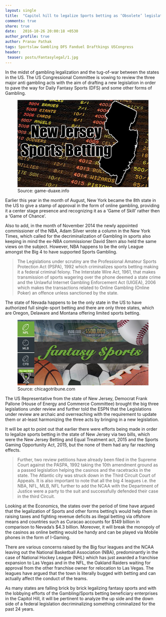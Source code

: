 ```yaml
---
layout: single
title:  "Capitol hill to legalize Sports betting as ‘Obsolete’ legislations under US Congressional review."
comments: true
share: true
date:   2016-10-26 20:00:18 +0530
author_profile: true
author: Pranav Pathak
tags: Sportslaw Gambling DFS Fanduel Draftkings USCongress
header:
 teaser: posts/Fantasylegal/1.jpg
---
```


In the midst of gambling legalization and the tug-of-war between the states in the US. The US Congressional Committee is vowing to review the three major anti gambling acts with the aim of drafting a new legislation in order to pave the way for Daily Fantasy Sports (DFS) and some other forms of Gambling.  

<figure class="half">
<a href="/images/posts/Fantasylegal/1.jpg"><img src="/images/posts/Fantasylegal/1.jpg"></a>
<figcaption>Source: game-duaxe.info </figcaption>
</figure>

Earlier this year in the month of August, New York became the 8th state in the US to give a stamp of approval in the form of online gambling, providing it a center stage presence  and recognizing it as a ‘Game of Skill’ rather then a ‘Game of Chance’.

Also to add, in the month of November 2014 the newly appointed commissioner of the NBA, Adam Silver wrote a column in the New York Times, which called for the decriminalization of Gambling in sports also keeping in mind the ex-NBA commissioner David Stern also held the same views on the subject. However, NBA happens to be the only League amongst the Big 4 to have supported Sports Gambling.

<blockquote>
The Legislations under scrutiny are the Professional Amateur Sports Protection Act (PSPA), 1992 which criminalizes sports betting making it a federal criminal felony. The Interstate Wire Act, 1961, that makes transmission of sports wagering over the phone deemed a state crime and the Unlawful Internet Gambling Enforcement Act (UIGEA), 2006 which makes the transactions related to Online Gambling (Online Poker) an offence unless sanctioned by the state.
</blockquote>

The state of Nevada happens to be the only state in the US to have authorized full single-sport betting and there are only three states, which are Oregon, Delaware and Montana offering limited sports betting.

<figure class="half">
<a href="/images/posts/Fantasylegal/2.jpg"><img src="/images/posts/Fantasylegal/2.jpg"></a>
<figcaption>Source: chicagotribune.com </figcaption>
</figure>

The US Representative from the state of New Jersey, Democrat Frank Pallone (House of Energy and Commerce Committee) brought the big three legislations under review and further told the ESPN that the Legislations under review are archaic and overreaching with the requirement to update them or at-least harmonizing the three acts by bringing in a new legislation.

It will be apt to point out that earlier there were efforts being made in order to legalize sports betting in the state of New Jersey via two bills, which were the New Jersey Betting and Equal Treatment act, 2015 and the Sports Gaming Opportunity Act, 2015, but the none of them had any far reaching effects.

<blockquote>
Further, two review petitions have already been filed in the Supreme Court against the PASPA, 1992 taking the 10th amendment ground as a passed legislation helping the casinos and the racetracks in the state. The Atlantic city was struck down in the Third Circuit Court of Appeals. It is also important to note that all the big 4 leagues i.e. the NBA, NFL, MLB, NFL further to add the NCAA with the Department of Justice were a party to the suit and successfully defended their case in the third Circuit.
</blockquote>

Looking at the Economics, the states over the period of time have argued that the legalization of Sports and other forms betting’s would help them in raising taxes and fighting revenue deficits as illegal betting via offshore means and countries such as Curacao accounts for $149 billion in comparison to Nevada’s $4.3 billion. Moreover, it will break the monopoly of the casinos as online betting would be handy and can be played via Mobile phones in the form of I-Gaming.

There are various concerns raised by the Big four leagues and the NCAA leaving out the National Basketball Association (NBA), predominantly in the case of National Hockey League (NHL) which has just awarded a franchise expansion to Las Vegas and in the NFL, the Oakland Raiders waiting for approval from the other franchise owner for relocation to Las Vegas. The leagues have argued that the town is literally bugged with betting and can actually affect the conduct of the teams.

As many states are falling brick by brick legalizing fantasy sports and with the lobbying efforts of the Gambling/Sports betting beneficiary enterprises in the Capitol Hill, it will be pertinent to analyze the up side and the down side of a federal legislation decriminalizing something criminalized for the past 24 years.
